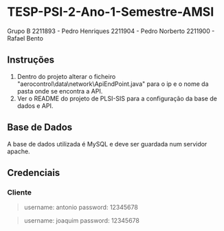 # TESP-PSI-2-Ano-1-Semestre-AMSI

Grupo B
2211893 - Pedro Henriques
2211904 - Pedro Norberto
2211900 - Rafael Bento

## Instruções 
1. Dentro do projeto alterar o ficheiro "aerocontrol\data\network\ApiEndPoint.java" para o ip e o nome da pasta onde se encontra a API.
2. Ver o README do projeto de PLSI-SIS para a configuração da base de dados e API.

## Base de Dados
A base de dados utilizada é MySQL e deve ser guardada num servidor apache.

## Credenciais

### Cliente

>username: antonio
password: 12345678

>username: joaquim
password: 12345678